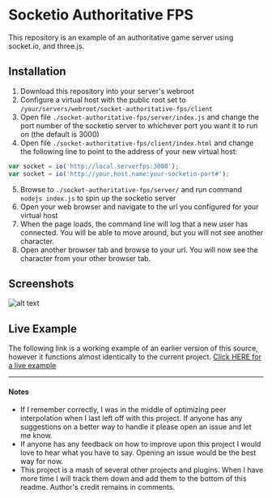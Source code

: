 # Socketio Authoritative FPS
This repository is an example of an authoritative game server using socket.io, and three.js.

## Installation
1. Download this repository into your server's webroot
2. Configure a virtual host with the public root set to `/your/servers/webroot/socket-authoritative-fps/client`
3. Open file `./socket-authoritative-fps/server/index.js` and change the port number of the socketio server to whichever port you want it to run on (the default is 3000)
4. Open file `./socket-authoritative-fps/client/index.html` and change the following line to point to the address of your new virtual host:
```javascript
var socket = io('http://local.serverfps:3000');
var socket = io('http://your.host.name:your-socketio-port#');
```
5. Browse to `./socket-authoritative-fps/server/` and run command `nodejs index.js` to spin up the socketio server
6. Open your web browser and navigate to the url you configured for your virtual host
7. When the page loads, the command line will log that a new user has connected. You will be able to move around, but you will not see another character.
8. Open another browser tab and browse to your url. You will now see the character from your other browser tab.

## Screenshots
![alt text](https://stashcube.com/fpstest/github_screenshot_001.jpg)

## Live Example
The following link is a working example of an earlier version of this source, however it functions almost identically to the current project.
[Click HERE for a live example](https://stashcube.com/fpstest/1/)

___

#### Notes
* If I remember correctly, I was in the middle of optimizing peer interpolation when I last left off with this project. If anyone has any suggestions on a better way to handle it please open an issue and let me know.
* If anyone has any feedback on how to improve upon this project I would love to hear what you have to say. Opening an issue would be the best way for now.
* This project is a mash of several other projects and plugins. When I have more time I will track them down and add them to the bottom of this readme. Author's credit remains in comments.
